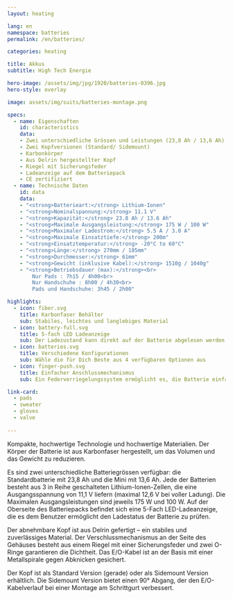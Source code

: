 ```yaml
---
layout: heating

lang: en
namespace: batteries
permalink: /en/batteries/

categories: heating

title: Akkus
subtitle: High Tech Energie

hero-image: /assets/img/jpg/1920/batteries-0396.jpg
hero-style: overlay

image: assets/img/suits/batteries-montage.png

specs:
  - name: Eigenschaften
    id: characteristics
    data:
    - Zwei unterschiedliche Grössen und Leistungen (23,8 Ah / 13,6 Ah)
    - Zwei Kopfversionen (Standard/ Sidemount)
    - Karbonkörper
    - Aus Delrin hergestellter Kopf
    - Riegel mit Sicherungsfeder
    - Ladeanzeige auf dem Batteriepack
    - CE zertifiziert
  - name: Technische Daten
    id: data
    data:
    - "<strong>Batterieart:</strong> Lithium-Ionen"
    - "<strong>Nominalspannung:</strong> 11.1 V"
    - "<strong>Kapazität:</strong> 23.8 Ah / 13.6 Ah"
    - "<strong>Maximale Ausgangsleistung:</strong> 175 W / 100 W"
    - "<strong>Maximaler Ladestrom:</strong> 5.5 A / 3.0 A"
    - "<strong>Maximale Einsatztiefe:</strong> 200m"
    - "<strong>Einsatztemperatur:</strong> -20°C to 60°C"
    - "<strong>Länge:</strong> 270mm / 185mm"
    - "<strong>Durchmesser:</strong> 61mm"
    - "<strong>Gewicht (inklusive Kabel):</strong> 1510g / 1040g"
    - "<strong>Betriebsdauer (max):</strong><br>
        Nur Pads : 7h15 / 4h00<br>
        Nur Handschuhe : 8h00 / 4h30<br>
        Pads und Handschuhe: 3h45 / 2h00"

highlights:
  - icon: fiber.svg
    title: Karbonfaser Behälter
    sub: Stabiles, leichtes und langlebiges Material
  - icon: battery-full.svg
    title: 5-fach LED Ladeanzeige
    sub: Der Ladezustand kann direkt auf der Batterie abgelesen werden
  - icon: batteries.svg
    title: Verschiedene Konfigurationen
    sub: Wähle die für Dich Beste aus 4 verfügbaren Optionen aus
  - icon: finger-push.svg
    title: Einfacher Anschlussmechanismus
    sub: Ein Federverriegelungssystem ermöglicht es, die Batterie einfach zu verschliessen

link-card:
  - pads
  - sweater
  - gloves
  - valve
  
---
```

Kompakte, hochwertige Technologie und hochwertige Materialien. Der Körper der Batterie ist aus Karbonfaser hergestellt, um das Volumen und das Gewicht zu reduzieren.

Es sind zwei unterschiedliche Batteriegrössen verfügbar: die Standardbatterie mit 23,8 Ah und die Mini mit 13,6 Ah. Jede der Batterien besteht aus 3 in Reihe geschalteten Lithium-Ionen-Zellen, die eine Ausgangsspannung von 11,1 V liefern (maximal 12,6 V bei voller Ladung). Die Maximalen Ausgangsleistungen sind jeweils 175 W und 100 W. Auf der Oberseite des Batteriepacks befindet sich eine 5-Fach LED-Ladeanzeige, die es dem Benutzer ermöglicht den Ladestatus der Batterie zu prüfen.

Der abnehmbare Kopf ist aus Delrin gefertigt – ein stabiles und zuverlässiges Material. Der Verschlussmechanismus an der Seite des Gehäuses besteht aus einem Riegel mit einer Sicherungsfeder und zwei O-Ringe garantieren die Dichtheit. Das E/O-Kabel ist an der Basis mit einer Metallspirale gegen Abknicken gesichert.

Der Kopf ist als Standard Version (gerade) oder als Sidemount Version erhältlich. Die Sidemount Version bietet einen 90° Abgang, der den E/O-Kabelverlauf bei einer Montage am Schrittgurt verbessert.